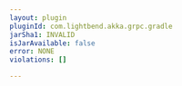 ```yaml
---
layout: plugin
pluginId: com.lightbend.akka.grpc.gradle
jarSha1: INVALID
isJarAvailable: false
error: NONE
violations: []

---
```

